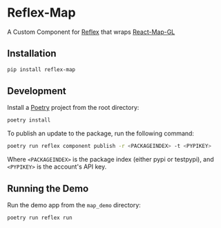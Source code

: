 # Reflex-Map

A Custom Component for [Reflex](https://reflex.dev/) that wraps [React-Map-GL](https://visgl.github.io/react-map-gl/)

## Installation

```bash
pip install reflex-map
```

## Development

Install a [Poetry](https://python-poetry.org/) project from the root directory:

```bash
poetry install
```

To publish an update to the package, run the following command:

```bash
poetry run reflex component publish -r <PACKAGEINDEX> -t <PYPIKEY>
```
Where `<PACKAGEINDEX>` is the package index (either pypi or testpypi), and `<PYPIKEY>` is the account's API key.

## Running the Demo

Run the demo app from the `map_demo` directory:

```bash 
poetry run reflex run
```
